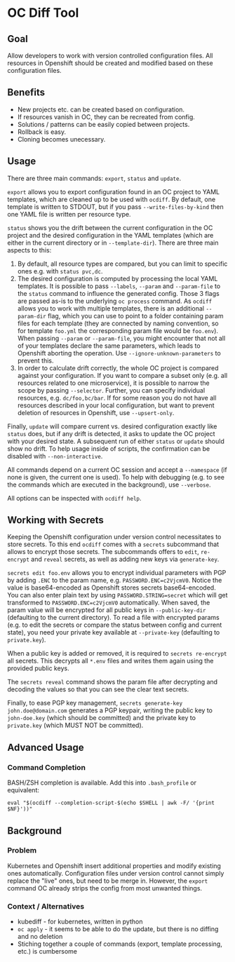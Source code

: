 

# OC Diff Tool

## Goal

Allow developers to work with version controlled configuration files. All resources in Openshift should be created and modified based on these configuration files.

## Benefits

* New projects etc. can be created based on configuration.
* If resources vanish in OC, they can be recreated from config.
* Solutions / patterns can be easily copied between projects.
* Rollback is easy.
* Cloning becomes unecessary.

## Usage

There are three main commands: `export`, `status` and `update`.

`export` allows you to export configuration found in an OC project to YAML templates, which are cleaned up to be used with `ocdiff`. By default, one template is written to STDOUT, but if you pass `--write-files-by-kind` then one YAML file is written per resource type.

`status` shows you the drift between the current configuration in the OC project and the desired configuration in the YAML templates (which are either in the current directory or in `--template-dir`). There are three main aspects to this:
1. By default, all resource types are compared, but you can limit to specific ones e.g. with `status pvc,dc`.
2. The desired configuration is computed by processing the local YAML templates. It is possible to pass `--labels`, `--param` and `--param-file` to the `status` command to influence the generated config. Those 3 flags are passed as-is to the underlying `oc process` command. As `ocdiff` allows you to work with multiple templates, there is an additional `--param-dir` flag, which you can use to point to a folder containing param files for each template (they are connected by naming convention, so for template `foo.yml` the corresponding param file would be `foo.env`). When passing `--param` or `--param-file`, you might encounter that not all of your templates declare the same parameters, which leads to Openshift aborting the operation. Use `--ignore-unknown-parameters` to prevent this.
3. In order to calculate drift correctly, the whole OC project is compared against your configuration. If you want to compare a subset only (e.g. all resources related to one microservice), it is possible to narrow the scope by passing `--selector`. Further, you can specify individual resources, e.g. `dc/foo,bc/bar`. If for some reason you do not have all resources described in your local configuration, but want to prevent deletion of resources in Openshift, use `--upsert-only`.

Finally, `update` will compare current vs. desired configuration exactly like `status` does, but if any drift is detected, it asks to update the OC project with your desired state. A subsequent run of either `status` or `update` should show no drift. To help usage inside of scripts, the confirmation can be disabled with `--non-interactive`.

All commands depend on a current OC session and accept a `--namespace` (if none is given, the current one is used). To help with debugging (e.g. to see the commands which are executed in the background), use `--verbose`.

All options can be inspected with `ocdiff help`.

## Working with Secrets

Keeping the Openshift configuration under version control necessitates to store secrets. To this end `ocdiff` comes with a `secrets` subcommand that allows to encrypt those secrets. The subcommands offers to `edit`, `re-encrypt` and `reveal` secrets, as well as adding new keys via `generate-key`.

`secrets edit foo.env` allows you to encrypt individual parameters with PGP by adding `.ENC` to the param name, e.g. `PASSWORD.ENC=c2VjcmV0`. Notice the value is base64-encoded as Openshift stores secrets base64-encoded. You can also enter plain text by using `PASSWORD.STRING=secret` which will get transformed to `PASSWORD.ENC=c2VjcmV0` automatically. When saved, the param value will be encrypted for all public keys in `--public-key-dir` (defaulting to the current directory). To read a file with encrypted params (e.g. to edit the secrets or compare the status between config and current state), you need your private key available at `--private-key` (defaulting to `private.key`).

When a public key is added or removed, it is required to `secrets re-encrypt` all secrets. This decrypts all `*.env` files and writes them again using the provided public keys.

The `secrets reveal` command shows the param file after decrypting and decoding the values so that you can see the clear text secrets.

Finally, to ease PGP key management, `secrets generate-key john.doe@domain.com` generates a PGP keypair, writing the public key to `john-doe.key` (which should be committed) and the private key to `private.key` (which MUST NOT be committed).

## Advanced Usage

### Command Completion

BASH/ZSH completion is available. Add this into `.bash_profile` or equivalent:
```
eval "$(ocdiff --completion-script-$(echo $SHELL | awk -F/ '{print $NF}'))"
```

## Background

### Problem

Kubernetes and Openshift insert additional properties and modify existing ones automatically. Configuration files under version control cannot simply replace the "live" ones, but need to be merge in. However, the `export` command OC already strips the config from most unwanted things.

### Context / Alternatives

* kubediff - for kubernetes, written in python
* `oc apply` - it seems to be able to do the update, but there is no diffing and no deletion
* Stiching together a couple of commands (export, template processing, etc.) is cumbersome






